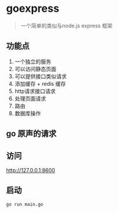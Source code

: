 # goexpress
> 一个简单的类似与node.js express 框架


## 功能点

1. 一个独立的服务
2. 可以访问静态页面
3. 可以提供接口类似请求
4. 添加缓存 + redis 缓存
5. http请求接口请求
6. 处理页面请求
7. 路由
8. 数据库操作

## go 原声的请求


## 访问

http://127.0.0.1:8600


## 启动

```text
go run main.go
```
